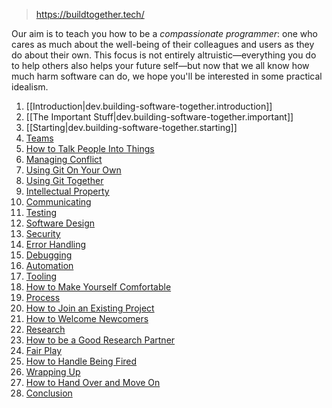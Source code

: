 
> https://buildtogether.tech/

Our aim is to teach you how to be a _compassionate programmer_: one who cares as much about the well-being of their colleagues and users as they do about their own. This focus is not entirely altruistic—everything you do to help others also helps your future self—but now that we all know how much harm software can do, we hope you'll be interested in some practical idealism.

1. [[Introduction|dev.building-software-together.introduction]]
2. [[The Important Stuff|dev.building-software-together.important]]
3. [[Starting|dev.building-software-together.starting]]
4. [Teams](https://buildtogether.tech/teams/)
5. [How to Talk People Into Things](https://buildtogether.tech/rules-persuade/)
6. [Managing Conflict](https://buildtogether.tech/conflict/)
7. [Using Git On Your Own](https://buildtogether.tech/git-solo/)
8. [Using Git Together](https://buildtogether.tech/git-team/)
9. [Intellectual Property](dev.building-software-together.ip.md)
10. [Communicating](https://buildtogether.tech/communicate/)
11. [Testing](https://buildtogether.tech/testing/)
12. [Software Design](https://buildtogether.tech/design/)
13. [Security](https://buildtogether.tech/security/)
14. [Error Handling](https://buildtogether.tech/errors/)
15. [Debugging](https://buildtogether.tech/debugging/)
16. [Automation](https://buildtogether.tech/automation/)
17. [Tooling](dev.building-software-together.tooling.md)
18. [How to Make Yourself Comfortable](https://buildtogether.tech/rules-comfortable/)
19. [Process](dev.building-software-together.process.md)
20. [How to Join an Existing Project](https://buildtogether.tech/rules-joining/)
21. [How to Welcome Newcomers](https://buildtogether.tech/rules-newcomers/)
22. [Research](https://buildtogether.tech/research/)
23. [How to be a Good Research Partner](https://buildtogether.tech/rules-research/)
24. [Fair Play](https://buildtogether.tech/fairness/)
25. [How to Handle Being Fired](https://buildtogether.tech/rules-fired/)
26. [Wrapping Up](https://buildtogether.tech/delivery/)
27. [How to Hand Over and Move On](https://buildtogether.tech/rules-handover/)
28. [Conclusion](https://buildtogether.tech/conclusion/)
